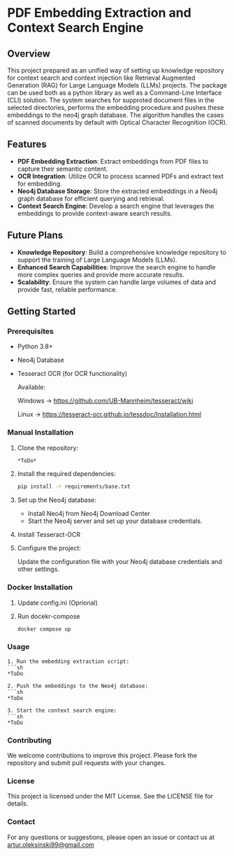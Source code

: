 # PDF Embedding Extraction and Context Search Engine

## Overview

This project prepared as an unified way of setting up knowledge repository for context search and context injection like Retrieval Augmented Generation (RAG) for Large Language Models (LLMs) projects. The package can be used both as a python library as well as a Command-Line Interface (CLI) solution. The system searches for supproted document files in the selected directories, performs the embedding procedure and pushes these embeddings to the neo4j graph database. The algorithm handles the cases of scanned documents by default with Optical Character Recognition (OCR). 


## Features
- **PDF Embedding Extraction**: Extract embeddings from PDF files to capture their semantic content.
- **OCR Integration**: Utilize OCR to process scanned PDFs and extract text for embedding.
- **Neo4j Database Storage**: Store the extracted embeddings in a Neo4j graph database for efficient querying and retrieval.
- **Context Search Engine**: Develop a search engine that leverages the embeddings to provide context-aware search results.

## Future Plans
- **Knowledge Repository**: Build a comprehensive knowledge repository to support the training of Large Language Models (LLMs).
- **Enhanced Search Capabilities**: Improve the search engine to handle more complex queries and provide more accurate results.
- **Scalability**: Ensure the system can handle large volumes of data and provide fast, reliable performance.

## Getting Started
### Prerequisites
- Python 3.8+
- Neo4j Database
- Tesseract OCR (for OCR functionality)
    
    Available:

    Windows -> https://github.com/UB-Mannheim/tesseract/wiki
    
    Linux -> https://tesseract-ocr.github.io/tessdoc/Installation.html

### Manual Installation
1. Clone the repository:
   ```sh
   *ToDo*

2. Install the required dependencies:
    ```sh
    pip install -r requirements/base.txt
3. Set up the Neo4j database:

    * Install Neo4j from Neo4j Download Center
    * Start the Neo4j server and set up your database credentials.

4. Install Tesseract-OCR

5. Configure the project:

    Update the configuration file with your Neo4j database credentials and other settings.

### Docker Installation

1. Update config.ini (Oprional)

2. Run docekr-compose

    ```sh
    docker compose up
    ```
### Usage
    1. Run the embedding extraction script:
    ```sh
    *ToDo

    2. Push the embeddings to the Neo4j database:
    ```sh
    *ToDo

    3. Start the context search engine:
    ```sh
    *ToDo

### Contributing
We welcome contributions to improve this project. Please fork the repository and submit pull requests with your changes.

### License
This project is licensed under the MIT License. See the LICENSE file for details.

### Contact
For any questions or suggestions, please open an issue or contact us at artur.oleksinski99@gmail.com
